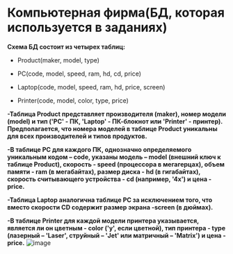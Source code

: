 #                                                                    Компьютерная фирма(БД, которая используется в заданиях)
**Схема БД состоит из четырех таблиц:**

+ Product(maker, model, type)

+ PC(code, model, speed, ram, hd, cd, price)

+ Laptop(code, model, speed, ram, hd, price, screen)

+ Printer(code, model, color, type, price)

**-Таблица Product представляет производителя (maker), номер модели (model) и тип ('PC' - ПК, 'Laptop' - ПК-блокнот или 'Printer' - принтер). Предполагается, что номера моделей в таблице Product уникальны для всех производителей и типов продуктов.**

**-В таблице PC для каждого ПК, однозначно определяемого уникальным кодом – code, указаны модель – model (внешний ключ к таблице Product), скорость - speed (процессора в мегагерцах), объем памяти - ram (в мегабайтах), размер диска - hd (в гигабайтах), скорость считывающего устройства - cd (например, '4x') и цена - price.**

**-Таблица Laptop аналогична таблице РС за исключением того, что вместо скорости CD содержит размер экрана -screen (в дюймах).**

**-В таблице Printer для каждой модели принтера указывается, является ли он цветным - color ('y', если цветной), тип принтера - type (лазерный – 'Laser', струйный – 'Jet' или матричный – 'Matrix') и цена - price.**
![image](https://user-images.githubusercontent.com/79159609/124666456-c1b1c800-deb6-11eb-905c-3e78bd7f4f90.png)
